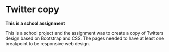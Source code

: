 # Twitter copy

**This is a school assignment**

This is a school project and the assignment was to create a copy of Twitters design based on Bootstrap and CSS. The pages needed to have at least one breakpoint to be responsive web design.
